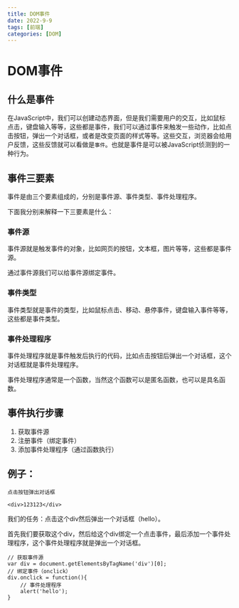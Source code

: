 ```yaml
---
title: DOM事件
date: 2022-9-9
tags: [前端]
categories: [DOM]
---
```


# DOM事件

## 什么是事件

在JavaScript中，我们可以创建动态界面，但是我们需要用户的交互，比如鼠标点击，键盘输入等等，这些都是事件，我们可以通过事件来触发一些动作，比如点击按钮，弹出一个对话框，或者是改变页面的样式等等。这些交互，浏览器会给用户反馈，这些反馈就可以看做是`事件`。也就是事件是可以被JavaScript侦测到的一种行为。

## 事件三要素

事件是由三个要素组成的，分别是事件源、事件类型、事件处理程序。

下面我分别来解释一下三要素是什么：

### 事件源

事件源就是触发事件的对象，比如网页的按钮，文本框，图片等等，这些都是事件源。

通过事件源我们可以给事件源绑定事件。

### 事件类型

事件类型就是事件的类型，比如鼠标点击、移动、悬停事件，键盘输入事件等等，这些都是事件类型。

### 事件处理程序

事件处理程序就是事件触发后执行的代码，比如点击按钮后弹出一个对话框，这个对话框就是事件处理程序。

事件处理程序通常是一个函数，当然这个函数可以是匿名函数，也可以是具名函数。

## 事件执行步骤

1. 获取事件源
2. 注册事件（绑定事件）
3. 添加事件处理程序（通过函数执行）

## 例子：

`点击按钮弹出对话框`

    <div>123123</div>

我们的任务：点击这个div然后弹出一个对话框（hello）。

首先我们要获取这个div，然后给这个div绑定一个点击事件，最后添加一个事件处理程序，这个事件处理程序就是弹出一个对话框。

    // 获取事件源
    var div = document.getElementsByTagName('div')[0];
    // 绑定事件（onclick）
    div.onclick = function(){
        // 事件处理程序
        alert('hello');
    }